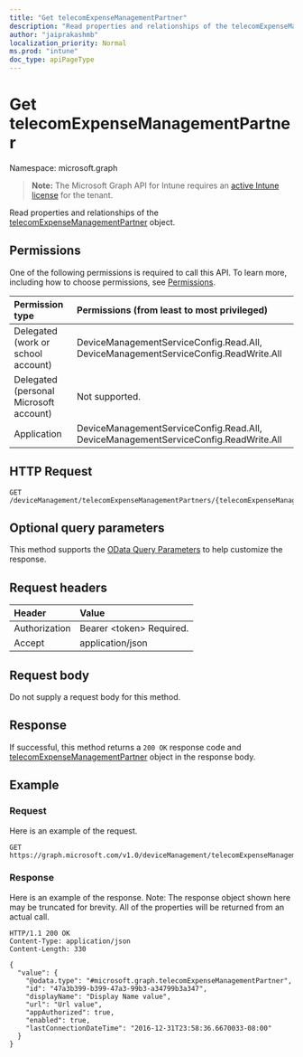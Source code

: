 ```yaml
---
title: "Get telecomExpenseManagementPartner"
description: "Read properties and relationships of the telecomExpenseManagementPartner object."
author: "jaiprakashmb"
localization_priority: Normal
ms.prod: "intune"
doc_type: apiPageType
---
```


# Get telecomExpenseManagementPartner

Namespace: microsoft.graph

> **Note:** The Microsoft Graph API for Intune requires an [active Intune license](https://go.microsoft.com/fwlink/?linkid=839381) for the tenant.

Read properties and relationships of the [telecomExpenseManagementPartner](../resources/intune-tem-telecomexpensemanagementpartner.md) object.

## Permissions
One of the following permissions is required to call this API. To learn more, including how to choose permissions, see [Permissions](/graph/permissions-reference).

|Permission type|Permissions (from least to most privileged)|
|:---|:---|
|Delegated (work or school account)|DeviceManagementServiceConfig.Read.All, DeviceManagementServiceConfig.ReadWrite.All|
|Delegated (personal Microsoft account)|Not supported.|
|Application|DeviceManagementServiceConfig.Read.All, DeviceManagementServiceConfig.ReadWrite.All|

## HTTP Request
<!-- {
  "blockType": "ignored"
}
-->
``` http
GET /deviceManagement/telecomExpenseManagementPartners/{telecomExpenseManagementPartnerId}
```

## Optional query parameters
This method supports the [OData Query Parameters](/graph/query-parameters) to help customize the response.

## Request headers
|Header|Value|
|:---|:---|
|Authorization|Bearer &lt;token&gt; Required.|
|Accept|application/json|

## Request body
Do not supply a request body for this method.

## Response
If successful, this method returns a `200 OK` response code and [telecomExpenseManagementPartner](../resources/intune-tem-telecomexpensemanagementpartner.md) object in the response body.

## Example

### Request
Here is an example of the request.
``` http
GET https://graph.microsoft.com/v1.0/deviceManagement/telecomExpenseManagementPartners/{telecomExpenseManagementPartnerId}
```

### Response
Here is an example of the response. Note: The response object shown here may be truncated for brevity. All of the properties will be returned from an actual call.
``` http
HTTP/1.1 200 OK
Content-Type: application/json
Content-Length: 330

{
  "value": {
    "@odata.type": "#microsoft.graph.telecomExpenseManagementPartner",
    "id": "47a3b399-b399-47a3-99b3-a34799b3a347",
    "displayName": "Display Name value",
    "url": "Url value",
    "appAuthorized": true,
    "enabled": true,
    "lastConnectionDateTime": "2016-12-31T23:58:36.6670033-08:00"
  }
}
```
